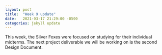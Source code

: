 ```yaml
---
layout: post
title:  "Week 9 update"
date:   2021-03-17 21:29:00 -0500
categories: jekyll update
---
```


This week, the Silver Foxes were focused on studying for their individual midterms. 
The next project deliverable we will be working on is the second Design Document. 